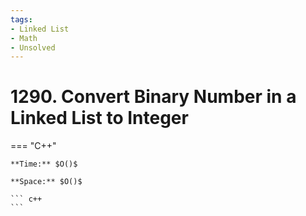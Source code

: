 ```yaml
---
tags:
- Linked List
- Math
- Unsolved
---
```



# 1290. Convert Binary Number in a Linked List to Integer

=== "C++"

    **Time:** $O()$

    **Space:** $O()$

    ``` c++
    ```